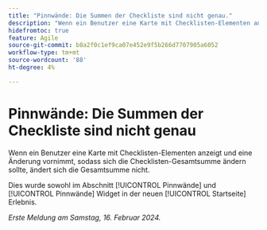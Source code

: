 ```yaml
---
title: "Pinnwände: Die Summen der Checkliste sind nicht genau."
description: "Wenn ein Benutzer eine Karte mit Checklisten-Elementen anzeigt und eine Änderung vornimmt, sodass sich die Checklisten-Gesamtsumme ändern sollte, ändert sich die Gesamtsumme nicht."
hidefromtoc: true
feature: Agile
source-git-commit: b8a2f0c1ef9ca07e452e9f5b266d7707905a6052
workflow-type: tm+mt
source-wordcount: '88'
ht-degree: 4%

---
```



# Pinnwände: Die Summen der Checkliste sind nicht genau

Wenn ein Benutzer eine Karte mit Checklisten-Elementen anzeigt und eine Änderung vornimmt, sodass sich die Checklisten-Gesamtsumme ändern sollte, ändert sich die Gesamtsumme nicht.

Dies wurde sowohl im Abschnitt [!UICONTROL Pinnwände] und [!UICONTROL Pinnwände] Widget in der neuen [!UICONTROL Startseite] Erlebnis.

_Erste Meldung am Samstag, 16. Februar 2024._
